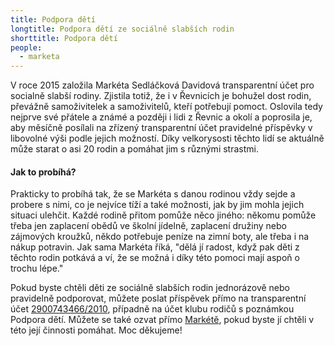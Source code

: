 ```yaml
---
title: Podpora dětí
longtitle: Podpora dětí ze sociálně slabších rodin
shorttitle: Podpora dětí
people:
  - marketa
---
```

V roce 2015 založila Markéta Sedláčková Davidová transparentní účet pro socialně slabší rodiny. Zjistila totiž, že i v Řevnicích je bohužel dost rodin, převážně samoživitelek a samoživitelů, kteří potřebují pomoct. Oslovila tedy nejprve své přátele a známé a později i lidi z Řevnic a okolí a poprosila je, aby měsíčně posílali na zřízený transparentní účet pravidelné příspěvky v libovolné výši podle jejich možností. Díky velkorysosti těchto lidí se aktuálně může starat o asi 20 rodin a pomáhat jim s různými strastmi. 
<!--vice-->

#### Jak to probíhá?

Prakticky to probíhá tak, že se Markéta s danou rodinou vždy sejde a probere s nimi, co je nejvíce tíží a také možnosti, jak by jim mohla jejich situaci ulehčit. Každé rodině přitom pomůže něco jiného: někomu pomůže třeba jen zaplacení obědů ve školní jídelně, zaplacení družiny nebo zájmových kroužků, někdo potřebuje peníze na zimní boty, ale třeba i na nákup potravin. Jak sama Markéta říká, "dělá jí radost, když pak děti z těchto rodin potkává a ví, že se možná i díky této pomoci mají aspoň o trochu lépe."

Pokud byste chtěli děti ze sociálně slabších rodin jednorázově nebo pravidelně podporovat, můžete poslat příspěvek přímo na transparentní účet [2900743466/2010](https://ib.fio.cz/ib/transparent?a=2900743466), případně na účet klubu rodičů s poznámkou Podpora dětí. Můžete se také ozvat přímo [Markétě](/lide/marketa), pokud byste jí chtěli v této její činnosti pomáhat. Moc děkujeme!  
